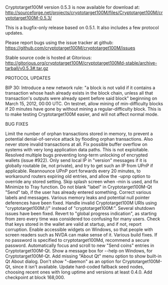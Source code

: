 Cryptotarget100M version 0.5.3 is now available for download at:
http://sourceforge.net/projects/cryptotarget100M/files/Cryptotarget100M/cryptotarget100M-0.5.3/

This is a bugfix-only release based on 0.5.1.
It also includes a few protocol updates.

Please report bugs using the issue tracker at github:
https://github.com/cryptotarget100M/cryptotarget100M/issues

Stable source code is hosted at Gitorious:
http://gitorious.org/cryptotarget100M/cryptotarget100Md-stable/archive-tarball/v0.5.3#.tar.gz

PROTOCOL UPDATES

BIP 30: Introduce a new network rule: "a block is not valid if it contains a transaction whose hash already exists in the block chain, unless all that transaction's outputs were already spent before said block" beginning on March 15, 2012, 00:00 UTC.
On testnet, allow mining of min-difficulty blocks if 20 minutes have gone by without mining a regular-difficulty block. This is to make testing Cryptotarget100M easier, and will not affect normal mode.

BUG FIXES

Limit the number of orphan transactions stored in memory, to prevent a potential denial-of-service attack by flooding orphan transactions. Also never store invalid transactions at all.
Fix possible buffer overflow on systems with very long application data paths. This is not exploitable.
Resolved multiple bugs preventing long-term unlocking of encrypted wallets
(issue #922).
Only send local IP in "version" messages if it is globally routable (ie, not private), and try to get such an IP from UPnP if applicable.
Reannounce UPnP port forwards every 20 minutes, to workaround routers expiring old entries, and allow the -upnp option to override any stored setting.
Skip splash screen when -min is used, and fix Minimize to Tray function.
Do not blank "label" in Cryptotarget100M-Qt "Send" tab, if the user has already entered something.
Correct various labels and messages.
Various memory leaks and potential null pointer deferences have been fixed.
Handle invalid Cryptotarget100M URIs using "cryptotarget100M://" instead of "cryptotarget100M:".
Several shutdown issues have been fixed.
Revert to "global progress indication", as starting from zero every time was considered too confusing for many users.
Check that keys stored in the wallet are valid at startup, and if not, report corruption.
Enable accessible widgets on Windows, so that people with screen readers such as NVDA can make sense of it.
Various build fixes.
If no password is specified to cryptotarget100Md, recommend a secure password.
Automatically focus and scroll to new "Send coins" entries in Cryptotarget100M-Qt.
Show a message box for --help on Windows, for Cryptotarget100M-Qt.
Add missing "About Qt" menu option to show built-in Qt About dialog.
Don't show "-daemon" as an option for Cryptotarget100M-Qt, since it isn't available.
Update hard-coded fallback seed nodes, choosing recent ones with long uptime and versions at least 0.4.0.
Add checkpoint at block 168,000.
